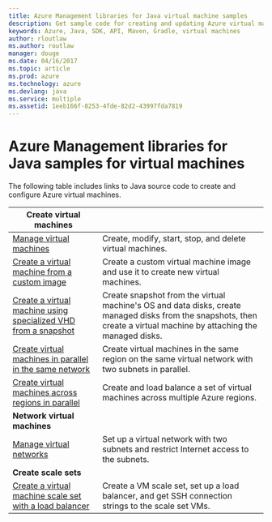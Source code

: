 ```yaml
---
title: Azure Management libraries for Java virtual machine samples
description: Get sample code for creating and updating Azure virtual machines using the Azure Management libraries for Java
keywords: Azure, Java, SDK, API, Maven, Gradle, virtual machines
author: rloutlaw
ms.author: routlaw
manager: douge
ms.date: 04/16/2017
ms.topic: article
ms.prod: azure
ms.technology: azure
ms.devlang: java
ms.service: multiple
ms.assetid: 1eeb166f-8253-4fde-82d2-43997fda7819
---
```


# Azure Management libraries for Java samples for virtual machines

The following table includes links to Java source code to create and configure Azure virtual machines.

| **Create virtual machines** || 
|---|---|
| [Manage virtual machines][3] | Create, modify, start, stop, and delete virtual machines. |
| [Create a virtual machine from a custom image][5] | Create a custom virtual machine image and use it to create new virtual machines. | 
| [Create a virtual machine using specialized VHD from a snapshot][7] | Create snapshot from the virtual machine's OS and data disks, create managed disks from the snapshots, then create a virtual machine by attaching the managed disks. |  
| [Create virtual machines in parallel in the same network][7] | Create virtual machines in the same region on the same virtual network with two subnets in parallel. |
| [Create virtual machines across regions in parallel][5] | Create and load balance a set of virtual machines across multiple Azure regions. |
| **Network virtual machines** || 
| [Manage virtual networks][7] | Set up a virtual network with two subnets and restrict Internet access to the subnets. |
| **Create scale sets** ||
| [Create a virtual machine scale set with a load balancer][4] | Create a VM scale set, set up a load balancer, and get SSH connection strings to the scale set VMs. |

[3]: azure-java-sdk-manage-virtual-machines.md
[4]: azure-java-sdk-manage-vm-scalesets.md
[5]: azure-java-sdk-virtual-machines-in-parallel.md
[7]: azure-java-sdk-manage-virtual-networks.md
[7]: azure-java-sdk-manage-virtual-networks.md